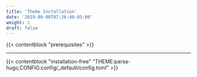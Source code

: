 ```yaml
---
title: 'Theme Installation'
date: '2019-09-08T07:26:40-03:00'
weight: 1
draft: false
---
```


{{< contentblock "prerequisites" >}}

---

{{< contentblock "installation-free" "THEME:parsa-hugo,CONFIG:config/_default/config.toml" >}}
